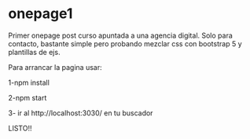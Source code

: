 # onepage1
Primer onepage post curso apuntada a una agencia digital. Solo para contacto, bastante simple pero probando mezclar css con bootstrap 5 y plantillas de ejs.

Para arrancar la pagina usar:

1-npm install

2-npm start

3- ir al http://localhost:3030/ en tu buscador
    
LISTO!!

